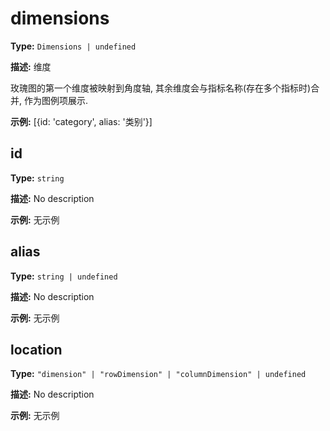 # dimensions

**Type:** `Dimensions | undefined`

**描述:**
维度
  
  玫瑰图的第一个维度被映射到角度轴, 其余维度会与指标名称(存在多个指标时)合并, 作为图例项展示.

**示例:**
[{id: 'category', alias: '类别'}]


## id

**Type:** `string`

**描述:**
No description

**示例:**
无示例

## alias

**Type:** `string | undefined`

**描述:**
No description

**示例:**
无示例

## location

**Type:** `"dimension" | "rowDimension" | "columnDimension" | undefined`

**描述:**
No description

**示例:**
无示例

